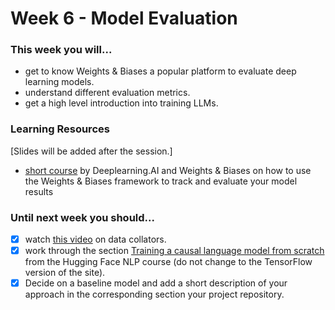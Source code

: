 # Week 6 - Model Evaluation

### This week you will...

* get to know Weights & Biases a popular platform to evaluate deep learning models.
* understand different evaluation metrics.
* get a high level introduction into training LLMs.

### Learning Resources

\[Slides will be added after the session.]

* [short course](https://www.deeplearning.ai/short-courses/evaluating-debugging-generative-ai/) by Deeplearning.AI and Weights & Biases on how to use the Weights & Biases framework to track and evaluate your model results

### Until next week you should...

* [x] watch [this video](https://youtu.be/-RPeakdlHYo) on data collators.
* [x] work through the section [Training a causal language model from scratch](https://huggingface.co/learn/nlp-course/en/chapter7/6) from the Hugging Face NLP course (do not change to the TensorFlow version of the site).
* [x] Decide on a baseline model and add a short description of your approach in the corresponding section your project repository.
